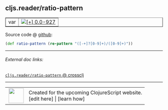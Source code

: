 ## cljs.reader/ratio-pattern



 <table border="1">
<tr>
<td>var</td>
<td><a href="https://github.com/cljsinfo/cljs-api-docs/tree/0.0-927"><img valign="middle" alt="[+] 0.0-927" title="Added in 0.0-927" src="https://img.shields.io/badge/+-0.0--927-lightgrey.svg"></a> </td>
</tr>
</table>









Source code @ [github](https://github.com/clojure/clojurescript/blob/r1450/src/cljs/cljs/reader.cljs#L100):

```clj
(def ratio-pattern (re-pattern "([-+]?[0-9]+)/([0-9]+)"))
```

<!--
Repo - tag - source tree - lines:

 <pre>
clojurescript @ r1450
└── src
    └── cljs
        └── cljs
            └── <ins>[reader.cljs:100](https://github.com/clojure/clojurescript/blob/r1450/src/cljs/cljs/reader.cljs#L100)</ins>
</pre>

-->

---



###### External doc links:

[`cljs.reader/ratio-pattern` @ crossclj](http://crossclj.info/fun/cljs.reader.cljs/ratio-pattern.html)<br>

---

 <table>
<tr><td>
<img valign="middle" align="right" width="48px" src="http://i.imgur.com/Hi20huC.png">
</td><td>
Created for the upcoming ClojureScript website.<br>
[edit here] | [learn how]
</td></tr></table>

[edit here]:https://github.com/cljsinfo/cljs-api-docs/blob/master/cljsdoc/cljs.reader/ratio-pattern.cljsdoc
[learn how]:https://github.com/cljsinfo/cljs-api-docs/wiki/cljsdoc-files

<!--

This information was too distracting to show to readers, but I'll leave it
commented here since it is helpful to:

- pretty-print the data used to generate this document
- and show how to retrieve that data



The API data for this symbol:

```clj
{:ns "cljs.reader",
 :name "ratio-pattern",
 :type "var",
 :source {:code "(def ratio-pattern (re-pattern \"([-+]?[0-9]+)/([0-9]+)\"))",
          :title "Source code",
          :repo "clojurescript",
          :tag "r1450",
          :filename "src/cljs/cljs/reader.cljs",
          :lines [100]},
 :full-name "cljs.reader/ratio-pattern",
 :full-name-encode "cljs.reader/ratio-pattern",
 :history [["+" "0.0-927"]]}

```

Retrieve the API data for this symbol:

```clj
;; from Clojure REPL
(require '[clojure.edn :as edn])
(-> (slurp "https://raw.githubusercontent.com/cljsinfo/cljs-api-docs/catalog/cljs-api.edn")
    (edn/read-string)
    (get-in [:symbols "cljs.reader/ratio-pattern"]))
```

-->
